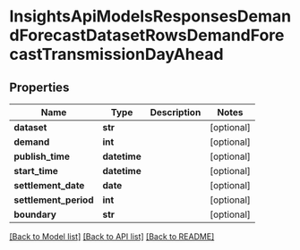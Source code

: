 # InsightsApiModelsResponsesDemandForecastDatasetRowsDemandForecastTransmissionDayAhead

## Properties
Name | Type | Description | Notes
------------ | ------------- | ------------- | -------------
**dataset** | **str** |  | [optional] 
**demand** | **int** |  | [optional] 
**publish_time** | **datetime** |  | [optional] 
**start_time** | **datetime** |  | [optional] 
**settlement_date** | **date** |  | [optional] 
**settlement_period** | **int** |  | [optional] 
**boundary** | **str** |  | [optional] 

[[Back to Model list]](../README.md#documentation-for-models) [[Back to API list]](../README.md#documentation-for-api-endpoints) [[Back to README]](../README.md)

